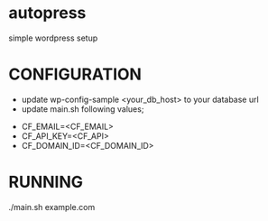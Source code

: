 # autopress
simple wordpress setup
# CONFIGURATION
- update wp-config-sample <your_db_host> to your database url
- update main.sh following values;
* CF_EMAIL=<CF_EMAIL>
* CF_API_KEY=<CF_API>
* CF_DOMAIN_ID=<CF_DOMAIN_ID>

# RUNNING
./main.sh example.com
